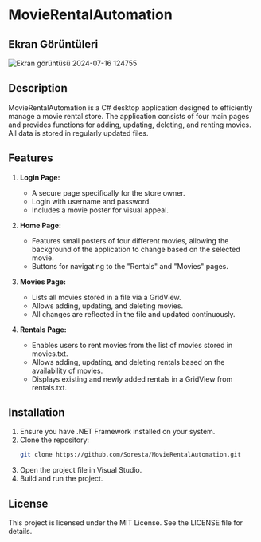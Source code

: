 # MovieRentalAutomation

## Ekran Görüntüleri
![Ekran görüntüsü 2024-07-16 124755](https://github.com/user-attachments/assets/ab0a7c3b-7af3-4c35-a105-22eddc035c91)


## Description
MovieRentalAutomation is a C# desktop application designed to efficiently manage a movie rental store. The application consists of four main pages and provides functions for adding, updating, deleting, and renting movies. All data is stored in regularly updated files.

## Features
1. **Login Page:**
   - A secure page specifically for the store owner.
   - Login with username and password.
   - Includes a movie poster for visual appeal.

2. **Home Page:**
   - Features small posters of four different movies, allowing the background of the application to change based on the selected movie.
   - Buttons for navigating to the "Rentals" and "Movies" pages.

3. **Movies Page:**
   - Lists all movies stored in a file via a GridView.
   - Allows adding, updating, and deleting movies.
   - All changes are reflected in the file and updated continuously.

4. **Rentals Page:**
   - Enables users to rent movies from the list of movies stored in movies.txt.
   - Allows adding, updating, and deleting rentals based on the availability of movies.
   - Displays existing and newly added rentals in a GridView from rentals.txt.

## Installation
1. Ensure you have .NET Framework installed on your system.
2. Clone the repository:
   ```sh
   git clone https://github.com/Soresta/MovieRentalAutomation.git
3. Open the project file in Visual Studio.
4. Build and run the project.

## License
This project is licensed under the MIT License. See the LICENSE file for details.

